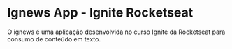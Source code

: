 # Ignews App - Ignite Rocketseat

O ignews é uma aplicação desenvolvida no curso Ignite da Rocketseat para consumo de conteúdo em texto.

